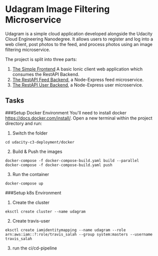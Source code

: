# Udagram Image Filtering Microservice

Udagram is a simple cloud application developed alongside the Udacity Cloud Engineering Nanodegree. It allows users to register and log into a web client, post photos to the feed, and process photos using an image filtering microservice.

The project is split into three parts:
1. [The Simple Frontend](/udacity-c3-frontend)
A basic Ionic client web application which consumes the RestAPI Backend. 
2. [The RestAPI Feed Backend](/udacity-c3-restapi-feed), a Node-Express feed microservice.
3. [The RestAPI User Backend](/udacity-c3-restapi-user), a Node-Express user microservice.

## Tasks
###Setup Docker Environment
You'll need to install docker https://docs.docker.com/install/. Open a new terminal within the project directory and run:
1. Switch the folder
```$xslt
cd udacity-c3-deployment/docker
```
2. Build & Push the images
```$xslt
docker-compose -f docker-compose-build.yaml build --parallel
docker-compose -f docker-compose-build.yaml push
```
3. Run the container
```$xslt
docker-compose up
```
###Setup k8s Environment
1. Create the cluster
```$xslt
eksctl create cluster --name udagram
```

2. Create travis-user
```$xslt
eksctl create iamidentitymapping --name udagram --role arn:aws:iam::?:role/travis_salah --group system:masters --username travis_salah
```

3. run the ci/cd-pipeline

